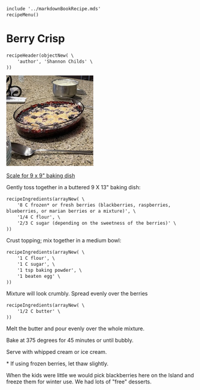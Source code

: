 ~~~ markdown-script
include '../markdownBookRecipe.mds'
recipeMenu()
~~~

# Berry Crisp

~~~ markdown-script
recipeHeader(objectNew( \
    'author', 'Shannon Childs' \
))
~~~

![Berry Crisp](../images/BerryCrisp.jpg "Berry Crisp")

[Scale for 9 x 9" baking dish](#var.vCategory='Desserts'&var.vScale=0.75)

Gently toss together in a buttered 9 X 13" baking dish:

~~~ markdown-script
recipeIngredients(arrayNew( \
    '8 C frozen* or fresh berries (blackberries, raspberries, blueberries, or marian berries or a mixture)', \
    '1/4 C flour', \
    '2/3 C sugar (depending on the sweetness of the berries)' \
))
~~~

Crust topping; mix together in a medium bowl:

~~~ markdown-script
recipeIngredients(arrayNew( \
    '1 C flour', \
    '1 C sugar', \
    '1 tsp baking powder', \
    '1 beaten egg' \
))
~~~

Mixture will look crumbly. Spread evenly over the berries

~~~ markdown-script
recipeIngredients(arrayNew( \
    '1/2 C butter' \
))
~~~

Melt the butter and pour evenly over the whole mixture.

Bake at 375 degrees for 45 minutes or until bubbly.

Serve with whipped cream or ice cream.

\* If using frozen berries, let thaw slightly.

When the kids were little we would pick blackberries here on the Island and freeze them for winter
use. We had lots of "free" desserts.
